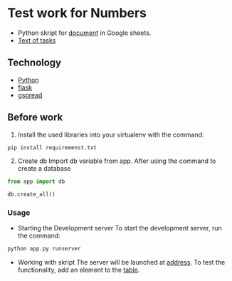# Test work for Numbers
- Python skript for [document](https://docs.google.com/spreadsheets/d/1h_7txa8JYjEz_oQznGaMhvbkUBUXJqi3IpIVDA1WC9g/edit#gid=0) in Google sheets.
- [Text of tasks](https://soldigital.notion.site/soldigital/developer-5b79683045a64129a2625a19bfb0c944)

## Technology
- [Python](https://www.python.org/)
- [flask](https://flask.palletsprojects.com/en/2.1.x/)
- [gspread](https://docs.gspread.org/en/latest/)

## Before work
1. Install the used libraries into your virtualenv with the command:
```sh
pip install requiremenst.txt
```
2. Create db
Import db variable from app. After using the command to create a database
```py
from app import db

db.create_all()
```

### Usage
- Starting the Development server
To start the development server, run the command:
```sh
python app.py runserver
```

- Working with skript
The server will be launched at [address](http://127.0.0.1:5000/).
To test the functionality, add an element to the [table](https://docs.google.com/spreadsheets/d/1h_7txa8JYjEz_oQznGaMhvbkUBUXJqi3IpIVDA1WC9g/edit#gid=0).

